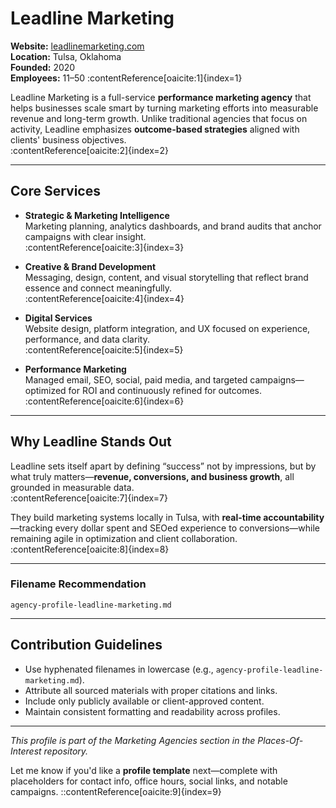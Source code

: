 # Leadline Marketing

**Website:** [leadlinemarketing.com](https://leadlinemarketing.com)  
**Location:** Tulsa, Oklahoma  
**Founded:** 2020  
**Employees:** 11–50  :contentReference[oaicite:1]{index=1}

Leadline Marketing is a full-service **performance marketing agency** that helps businesses scale smart by turning marketing efforts into measurable revenue and long-term growth. Unlike traditional agencies that focus on activity, Leadline emphasizes **outcome-based strategies** aligned with clients' business objectives.  
:contentReference[oaicite:2]{index=2}

---

##  Core Services

- **Strategic & Marketing Intelligence**  
  Marketing planning, analytics dashboards, and brand audits that anchor campaigns with clear insight.  
  :contentReference[oaicite:3]{index=3}

- **Creative & Brand Development**  
  Messaging, design, content, and visual storytelling that reflect brand essence and connect meaningfully.  
  :contentReference[oaicite:4]{index=4}

- **Digital Services**  
  Website design, platform integration, and UX focused on experience, performance, and data clarity.  
  :contentReference[oaicite:5]{index=5}

- **Performance Marketing**  
  Managed email, SEO, social, paid media, and targeted campaigns—optimized for ROI and continuously refined for outcomes.  
  :contentReference[oaicite:6]{index=6}

---

##  Why Leadline Stands Out

Leadline sets itself apart by defining “success” not by impressions, but by what truly matters—**revenue, conversions, and business growth**, all grounded in measurable data.  
:contentReference[oaicite:7]{index=7}

They build marketing systems locally in Tulsa, with **real-time accountability**—tracking every dollar spent and SEOed experience to conversions—while remaining agile in optimization and client collaboration.  
:contentReference[oaicite:8]{index=8}

---


### Filename Recommendation
`agency-profile-leadline-marketing.md`

---

## Contribution Guidelines

- Use hyphenated filenames in lowercase (e.g., `agency-profile-leadline-marketing.md`).
- Attribute all sourced materials with proper citations and links.
- Include only publicly available or client-approved content.
- Maintain consistent formatting and readability across profiles.

---

*This profile is part of the Marketing Agencies section in the Places-Of-Interest repository.*

Let me know if you'd like a **profile template** next—complete with placeholders for contact info, office hours, social links, and notable campaigns.
::contentReference[oaicite:9]{index=9}
